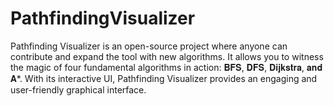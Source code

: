 # PathfindingVisualizer
Pathfinding Visualizer is an open-source project where anyone can contribute and expand the tool with new algorithms. It allows you to witness the magic of four fundamental algorithms in action: 𝐁𝐅𝐒, 𝐃𝐅𝐒, 𝐃𝐢𝐣𝐤𝐬𝐭𝐫𝐚, 𝐚𝐧𝐝 𝐀*. With its interactive UI, Pathfinding Visualizer provides an engaging and user-friendly graphical interface.
